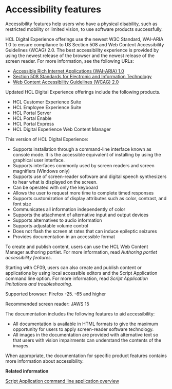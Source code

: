 # Accessibility features

Accessibility features help users who have a physical disability, such as restricted mobility or limited vision, to use software products successfully.

HCL Digital Experience offerings use the newest W3C Standard, WAI-ARIA 1.0 to ensure compliance to US Section 508 and Web Content Accessibility Guidelines \(WCAG\) 2.0. The best accessibility experience is provided by using the newest release of the browser and the newest release of the screen reader. For more information, see the following URLs:

-   [Accessible Rich Internet Applications \(WAI-ARIA\) 1.0](http://www.w3.org/TR/wai-aria/)
-   [Section 508 Standards for Electronic and Information Technology](http://www.access-board.gov/guidelines-and-standards/communications-and-it/about-the-section-508-standards/section-508-standards)
-   [Web Content Accessibility Guidelines \(WCAG\) 2.0](http://www.w3.org/TR/WCAG20/)

Updated HCL Digital Experience offerings include the following products.

-   HCL Customer Experience Suite
-   HCL Employee Experience Suite
-   HCL Portal Server
-   HCL Portal Enable
-   HCL Portal Express
-   HCL Digital Experience Web Content Manager

This version of HCL Digital Experience:

-   Supports installation through a command-line interface known as console mode. It is the accessible equivalent of installing by using the graphical user interface.
-   Supports interfaces commonly used by screen readers and screen magnifiers \(Windows only\)
-   Supports use of screen-reader software and digital speech synthesizers to hear what is displayed on the screen.
-   Can be operated with only the keyboard
-   Allows the user to request more time to complete timed responses
-   Supports customization of display attributes such as color, contrast, and font size
-   Communicates all information independently of color
-   Supports the attachment of alternative input and output devices
-   Supports alternatives to audio information
-   Supports adjustable volume control
-   Does not flash the screen at rates that can induce epileptic seizures
-   Provides documentation in an accessible format

To create and publish content, users can use the HCL Web Content Manager authoring portlet. For more information, read *Authoring portlet accessibility features*.

Starting with CF09, users can also create and publish content or applications by using local accessible editors and the Script Application command line option. For more information, read *Script Application limitations and troubleshooting*.

Supported browser: Firefox -25. -65 and higher

Recommended screen reader: JAWS 15

The documentation includes the following features to aid accessibility:

-   All documentation is available in HTML formats to give the maximum opportunity for users to apply screen-reader software technology.
-   All images in the documentation are provided with alternative text so that users with vision impairments can understand the contents of the images.

When appropriate, the documentation for specific product features contains more information about accessibility.

**Related information**  


[Script Application command line application overview ](../script-portlet/cmd_line_push_ovr.md)

